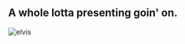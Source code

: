 ## A whole lotta presenting goin' on.

![elvis](http://vector-magz.com/wp-content/uploads/2013/07/elvis-clipart-231x300.jpg)
